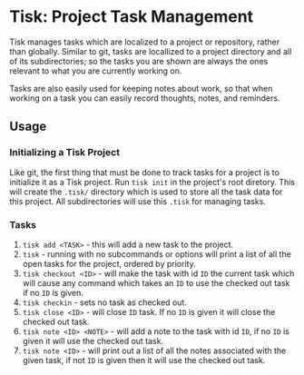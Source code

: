 # Tisk: Project Task Management
Tisk manages tasks which are localized to a project or repository, rather than
globally.  Similar to git, tasks are locallized to a project directory and all
of its subdirectories; so the tasks you are shown are always the ones relevant
to what you are currently working on.

Tasks are also easily used for keeping notes about work, so that when working
on a task you can easily record thoughts, notes, and reminders.

## Usage
### Initializing a Tisk Project
Like git, the first thing that must be done to track tasks for a project is
to initialize it as a Tisk project.  Run `tisk init` in the project's root
diretory.  This will create the `.tisk/` directory which is used to store
all the task data for this project.  All subdirectories will use this `.tisk`
for managing tasks.

### Tasks
1. `tisk add <TASK>` - this will add a new task to the project.
2. `tisk` - running with no subcommands or options will print a list of all
the open tasks for the project, ordered by priority.
3. `tisk checkout <ID>` - will make the task with id `ID` the current task
which will cause any command which takes an `ID` to use the checked out
task if no `ID` is given.
4. `tisk checkin` - sets no task as checked out.
5. `tisk close <ID>` - will close `ID` task.  If no `ID` is given it will
close the checked out task.
6. `tisk note <ID> <NOTE>` - will add a note to the task with id `ID`,
if no `ID` is given it will use the checked out task.
7. `tisk note <ID>` - will print out a list of all the notes associated
with the given task, if not `ID` is given then it will use the checked out 
task.
